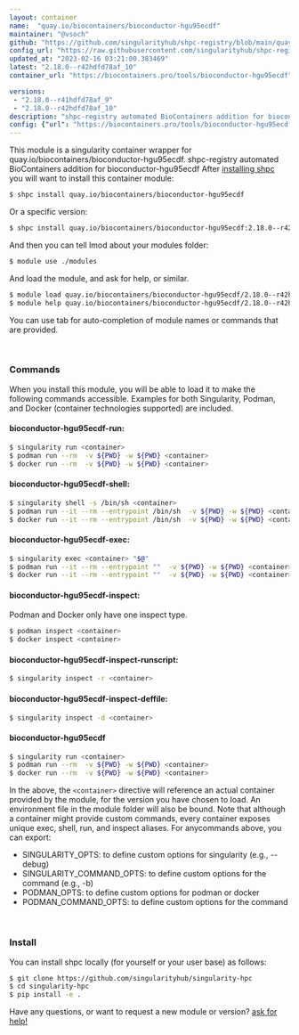 ```yaml
---
layout: container
name:  "quay.io/biocontainers/bioconductor-hgu95ecdf"
maintainer: "@vsoch"
github: "https://github.com/singularityhub/shpc-registry/blob/main/quay.io/biocontainers/bioconductor-hgu95ecdf/container.yaml"
config_url: "https://raw.githubusercontent.com/singularityhub/shpc-registry/main/quay.io/biocontainers/bioconductor-hgu95ecdf/container.yaml"
updated_at: "2023-02-16 03:21:00.383469"
latest: "2.18.0--r42hdfd78af_10"
container_url: "https://biocontainers.pro/tools/bioconductor-hgu95ecdf"

versions:
 - "2.18.0--r41hdfd78af_9"
 - "2.18.0--r42hdfd78af_10"
description: "shpc-registry automated BioContainers addition for bioconductor-hgu95ecdf"
config: {"url": "https://biocontainers.pro/tools/bioconductor-hgu95ecdf", "maintainer": "@vsoch", "description": "shpc-registry automated BioContainers addition for bioconductor-hgu95ecdf", "latest": {"2.18.0--r42hdfd78af_10": "sha256:d2f0d7915affb2fa22049eaeab7313de19c51416c0db5fc9c451ca8a40c7d3e1"}, "tags": {"2.18.0--r41hdfd78af_9": "sha256:5cb4bacfeed5c292b320a633d0cd3674ab3c525ef569e057ae7d0c699cbe9eab", "2.18.0--r42hdfd78af_10": "sha256:d2f0d7915affb2fa22049eaeab7313de19c51416c0db5fc9c451ca8a40c7d3e1"}, "docker": "quay.io/biocontainers/bioconductor-hgu95ecdf"}
---
```


This module is a singularity container wrapper for quay.io/biocontainers/bioconductor-hgu95ecdf.
shpc-registry automated BioContainers addition for bioconductor-hgu95ecdf
After [installing shpc](#install) you will want to install this container module:


```bash
$ shpc install quay.io/biocontainers/bioconductor-hgu95ecdf
```

Or a specific version:

```bash
$ shpc install quay.io/biocontainers/bioconductor-hgu95ecdf:2.18.0--r42hdfd78af_10
```

And then you can tell lmod about your modules folder:

```bash
$ module use ./modules
```

And load the module, and ask for help, or similar.

```bash
$ module load quay.io/biocontainers/bioconductor-hgu95ecdf/2.18.0--r42hdfd78af_10
$ module help quay.io/biocontainers/bioconductor-hgu95ecdf/2.18.0--r42hdfd78af_10
```

You can use tab for auto-completion of module names or commands that are provided.

<br>

### Commands

When you install this module, you will be able to load it to make the following commands accessible.
Examples for both Singularity, Podman, and Docker (container technologies supported) are included.

#### bioconductor-hgu95ecdf-run:

```bash
$ singularity run <container>
$ podman run --rm  -v ${PWD} -w ${PWD} <container>
$ docker run --rm  -v ${PWD} -w ${PWD} <container>
```

#### bioconductor-hgu95ecdf-shell:

```bash
$ singularity shell -s /bin/sh <container>
$ podman run --it --rm --entrypoint /bin/sh  -v ${PWD} -w ${PWD} <container>
$ docker run --it --rm --entrypoint /bin/sh  -v ${PWD} -w ${PWD} <container>
```

#### bioconductor-hgu95ecdf-exec:

```bash
$ singularity exec <container> "$@"
$ podman run --it --rm --entrypoint ""  -v ${PWD} -w ${PWD} <container> "$@"
$ docker run --it --rm --entrypoint ""  -v ${PWD} -w ${PWD} <container> "$@"
```

#### bioconductor-hgu95ecdf-inspect:

Podman and Docker only have one inspect type.

```bash
$ podman inspect <container>
$ docker inspect <container>
```

#### bioconductor-hgu95ecdf-inspect-runscript:

```bash
$ singularity inspect -r <container>
```

#### bioconductor-hgu95ecdf-inspect-deffile:

```bash
$ singularity inspect -d <container>
```



#### bioconductor-hgu95ecdf

```bash
$ singularity run <container>
$ podman run --rm  -v ${PWD} -w ${PWD} <container>
$ docker run --rm  -v ${PWD} -w ${PWD} <container>
```


In the above, the `<container>` directive will reference an actual container provided
by the module, for the version you have chosen to load. An environment file in the
module folder will also be bound. Note that although a container
might provide custom commands, every container exposes unique exec, shell, run, and
inspect aliases. For anycommands above, you can export:

 - SINGULARITY_OPTS: to define custom options for singularity (e.g., --debug)
 - SINGULARITY_COMMAND_OPTS: to define custom options for the command (e.g., -b)
 - PODMAN_OPTS: to define custom options for podman or docker
 - PODMAN_COMMAND_OPTS: to define custom options for the command

<br>

### Install

You can install shpc locally (for yourself or your user base) as follows:

```bash
$ git clone https://github.com/singularityhub/singularity-hpc
$ cd singularity-hpc
$ pip install -e .
```

Have any questions, or want to request a new module or version? [ask for help!](https://github.com/singularityhub/singularity-hpc/issues)